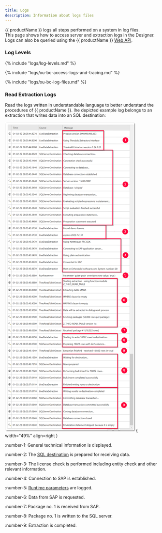 ```yaml
---
title: Logs
description: Information about logs files
---
```


{{ productName }} logs all steps performed on a system in log files. <br>
This page shows how to access server and extraction logs in the Designer.
Logs can also be queried using the {{ productName }} [Web API](../web-api.md).

### Log Levels

{% include "logs/log-levels.md" %}

{% include "logs/xu-bc-access-logs-and-tracing.md" %}

{% include "logs/xu-bc-log-files.md" %}


### Read Extraction Logs

Read the logs written in understandable language to better understand the procedures of {{ productName }}. 
Ihe depicted example log belongs to an extraction that writes data into an SQL destination:

![logging](../assets/images/xu/documentation/logs/logging-extract-detail.png){ width="49%" align=right }

:number-1: General technical information is displayed.

:number-2: The [SQL destination](destinations/microsoft-sql-server.md) is prepared for receiving data.

:number-3: The license check is performed including entity check and other relevant information.

:number-4: Connection to SAP is established.

:number-5: [Runtime parameters](parameters/index.md) are logged.

:number-6: Data from SAP is requested.

:number-7: Package no. 1 is received from SAP.

:number-8: Package no. 1 is written to the SQL server.

:number-9: Extraction is completed.



